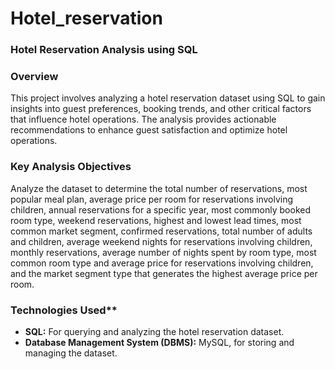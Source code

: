 # Hotel_reservation
### Hotel Reservation Analysis using SQL
### Overview
This project involves analyzing a hotel reservation dataset using SQL to gain insights into guest preferences, booking trends, and other critical factors that influence hotel operations. The analysis provides actionable recommendations to enhance guest satisfaction and optimize hotel operations.

### Key Analysis Objectives
Analyze the dataset to determine the total number of reservations, most popular meal plan, average price per room for reservations involving children, annual reservations for a specific year, most commonly booked room type, weekend reservations, highest and lowest lead times, most common market segment, confirmed reservations, total number of adults and children, average weekend nights for reservations involving children, monthly reservations, average number of nights spent by room type, most common room type and average price for reservations involving children, and the market segment type that generates the highest average price per room.

### Technologies Used**
  
- **SQL:** For querying and analyzing the hotel reservation dataset.
- **Database Management System (DBMS):** MySQL, for storing and managing the dataset.
